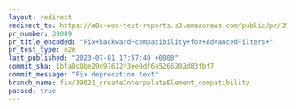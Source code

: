 ```yaml
---
layout: redirect
redirect_to: https://a8c-woo-test-reports.s3.amazonaws.com/public/pr/39049/e2e/index.html
pr_number: 39049
pr_title_encoded: "Fix+backward+compatibility+for+AdvancedFilters+"
pr_test_type: e2e
last_published: "2023-07-01 17:57:40 +0000"
commit_sha: 1bfa0c0be29d97612f3ee9df6a5266202d83fbf7
commit_message: "Fix deprecation text"
branch_name: fix/39021_createInterpolateElement_compatibility
passed: true
---
```

